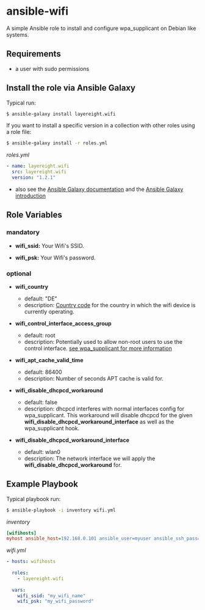 
# ansible-wifi 

A simple Ansible role to install and configure wpa_supplicant on Debian like systems.

## Requirements

* a user with sudo permissions

## Install the role via Ansible Galaxy

Typical run:
```sh
$ ansible-galaxy install layereight.wifi
```

If you want to install a specific version in a collection with other roles using a role file:
```sh
$ ansible-galaxy install -r roles.yml
```
*roles.yml*
```YAML
- name: layereight.wifi
  src: layereight.wifi
  version: "1.2.1"
```
* also see the [Ansible Galaxy documentation](http://docs.ansible.com/ansible/galaxy.html) and the 
[Ansible Galaxy introduction](https://galaxy.ansible.com/intro)

## Role Variables

### mandatory

* **wifi_ssid:** Your Wifi's SSID.

* **wifi_psk:** Your Wifi's password.

### optional

* **wifi_country**
  * default: "DE"
  * description: [Country code](https://w1.fi/cgit/hostap/tree/wpa_supplicant/wpa_supplicant.conf#n206) for the country in which
    the wifi device is currently operating.
  
* **wifi_control_interface_access_group**
  * default: root
  * description: Potentially used to allow non-root users to use the control interface.
    [see wpa_supplicant for more information](https://w1.fi/cgit/hostap/tree/wpa_supplicant/wpa_supplicant.conf#n44)

* **wifi_apt_cache_valid_time**
  * default: 86400
  * description: Number of seconds APT cache is valid for.
  
* **wifi_disable_dhcpcd_workaround**
  * default: false
  * description: dhcpcd interferes with normal interfaces config for wpa_supplicant. This workaround will disable dhcpcd
    for the given **wifi_disable_dhcpcd_workaround_interface** as well as the wpa_supplicant hook.

* **wifi_disable_dhcpcd_workaround_interface**
  * default: wlan0
  * description: The network interface we will apply the **wifi_disable_dhcpcd_workaround** for.

## Example Playbook

Typical playbook run:
```sh
$ ansible-playbook -i inventory wifi.yml
```

*inventory*
```INI
[wifihosts]
myhost ansible_host=192.168.0.101 ansible_user=myuser ansible_ssh_pass=password 
```

*wifi.yml*
```YAML
- hosts: wifihosts
  
  roles:
    - layereight.wifi
  
  vars:
    wifi_ssid: "my_wifi_name"
    wifi_psk: "my_wifi_password"
```
